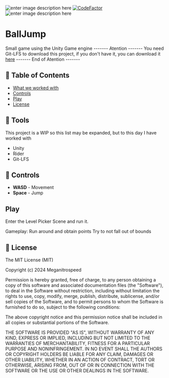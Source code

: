 ﻿![enter image description here](https://img.shields.io/badge/Author-Meganitrospeed-red) [![CodeFactor](https://www.codefactor.io/repository/github/meganitrospeed/AngularSequelizeExpress/badge)](https://www.codefactor.io/repository/github/meganitrospeed/AngularSequelizeExpress) ![enter image description here](https://img.shields.io/maintenance/yes/2024)
# BallJump
Small game using the Unity Game engine
------- Atention -------
You need Git-LFS to download this project, if you don't have it, you can download it [here](https://git-lfs.github.com/)
------- End of Atention -------
## 🚩 Table of Contents

- [What we worked with](#-tools)
- [Controls](#-controls)
- [Play](#-play)
- [License](#-license)

## 🔧 Tools
This project is a WIP so this list may be expanded, but to this day I have worked with

- Unity
- Rider
- Git-LFS

## 🎨 Controls

- **WASD** - Movement
- **Space** - Jump

## Play

Enter the Level Picker Scene and run it.

Gameplay:
Run around and obtain points
Try to not fall out of bounds


## 📜 License

The MIT License (MIT)

Copyright (c) 2024 Meganitrospeed

Permission is hereby granted, free of charge, to any person obtaining a copy of this software and associated documentation files (the "Software"), to deal in the Software without restriction, including without limitation the rights to use, copy, modify, merge, publish, distribute, sublicense, and/or sell copies of the Software, and to permit persons to whom the Software is furnished to do so, subject to the following conditions:

The above copyright notice and this permission notice shall be included in all copies or substantial portions of the Software.

THE SOFTWARE IS PROVIDED "AS IS", WITHOUT WARRANTY OF ANY KIND, EXPRESS OR IMPLIED, INCLUDING BUT NOT LIMITED TO THE WARRANTIES OF MERCHANTABILITY, FITNESS FOR A PARTICULAR PURPOSE AND NONINFRINGEMENT. IN NO EVENT SHALL THE AUTHORS OR COPYRIGHT HOLDERS BE LIABLE FOR ANY CLAIM, DAMAGES OR OTHER LIABILITY, WHETHER IN AN ACTION OF CONTRACT, TORT OR OTHERWISE, ARISING FROM, OUT OF OR IN CONNECTION WITH THE SOFTWARE OR THE USE OR OTHER DEALINGS IN THE SOFTWARE.
